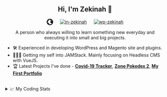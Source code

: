 <h2 align="center">Hi, I'm Zekinah 👋</h2>
<p align="center">
<a href="https://www.zekinahlecaros.com/" target="blank"><img align="center" src=https://raw.githubusercontent.com/iconic/open-iconic/master/svg/globe.svg alt="zekinalecaros.com" height="20" width="20" /></a>
&emsp;
<a href="https://ph.linkedin.com/in/zekinah" target="blank"><img align="center" src=https://cdn.jsdelivr.net/npm/simple-icons@3.0.1/icons/linkedin.svg alt="in-zekinah" height="20" width="20" /></a>
  &emsp;
<a href="https://profiles.wordpress.org/zekinah/" target="blank"><img align="center" src=https://cdn.jsdelivr.net/npm/simple-icons@3.0.1/icons/wordpress.svg alt="wp-zekinah" height="20" width="20" /></a>
</p>
<p align="center">
A person who always willing to learn something new everyday and executing it into small and big projects.
</p>

- 🛠 Experienced in developing WordPress and Magento site and plugins.
- 👩🏻‍💻 Getting my self into JAMStack. Mainly focusing on Headless CMS with VueJS.
- 🏆 Latest Projects I've done - **[Covid-19 Tracker](https://github.com/zekinah/pandemiccovid-19)**, **[Zone Pokedex 2](https://github.com/zekinah/zone-pokedex2)**, **[My First Portfolio](https://github.com/zekinah/iamzekinah)** 
<br><br>

<details>
    <summary>📈 My Coding Stats</summary>
<!--START_SECTION:waka-->
**I'm an Early 🐤** 

```text
🌞 Morning    51 commits     ██░░░░░░░░░░░░░░░░░░░░░░░   8.66% 
🌆 Daytime    306 commits    █████████████░░░░░░░░░░░░   51.95% 
🌃 Evening    217 commits    █████████░░░░░░░░░░░░░░░░   36.84% 
🌙 Night      15 commits     ░░░░░░░░░░░░░░░░░░░░░░░░░   2.55%

```
📅 **I'm Most Productive on Friday** 

```text
Monday       83 commits     ███░░░░░░░░░░░░░░░░░░░░░░   14.09% 
Tuesday      78 commits     ███░░░░░░░░░░░░░░░░░░░░░░   13.24% 
Wednesday    86 commits     ███░░░░░░░░░░░░░░░░░░░░░░   14.6% 
Thursday     83 commits     ███░░░░░░░░░░░░░░░░░░░░░░   14.09% 
Friday       94 commits     ████░░░░░░░░░░░░░░░░░░░░░   15.96% 
Saturday     93 commits     ████░░░░░░░░░░░░░░░░░░░░░   15.79% 
Sunday       72 commits     ███░░░░░░░░░░░░░░░░░░░░░░   12.22%

```


📊 **This Week I Spent My Time On** 

```text
💬 Programming Languages: 
PHP                      17 hrs 28 mins      ███████████████████░░░░░░   75.65% 
Markdown                 1 hr 33 mins        █░░░░░░░░░░░░░░░░░░░░░░░░   6.78% 
CSS                      56 mins             █░░░░░░░░░░░░░░░░░░░░░░░░   4.05% 
JSON                     48 mins             █░░░░░░░░░░░░░░░░░░░░░░░░   3.53% 
JavaScript               45 mins             ░░░░░░░░░░░░░░░░░░░░░░░░░   3.29%

```

**I Mostly Code in PHP** 

```text
PHP                      22 repos            █████████████░░░░░░░░░░░░   53.66% 
JavaScript               5 repos             ███░░░░░░░░░░░░░░░░░░░░░░   12.2% 
HTML                     5 repos             ███░░░░░░░░░░░░░░░░░░░░░░   12.2% 
CSS                      5 repos             ███░░░░░░░░░░░░░░░░░░░░░░   12.2% 
Vue                      4 repos             ██░░░░░░░░░░░░░░░░░░░░░░░   9.76%

```



<!--END_SECTION:waka-->
</details>
